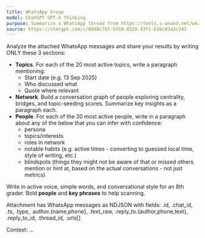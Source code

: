 ```yaml
---
title: WhatsApp Group
model: ChatGPT GPT-5 Thinking
purpose: Summarize a WhatsApp thread from https://tools.s-anand.net/whatsappscraper/ | whatsapp-group
source: https://chatgpt.com/c/68d8c76f-b550-8328-93f1-b1bc03a2c243
---
```


Analyze the attached WhatsApp messages and share your results by writing ONLY these 3 sections:

- **Topics**. For each of the 20 most active topics, write a paragraph mentioning:
  - Start date (e.g. 13 Sep 2025)
  - Who discussed what
  - Quote where relevant
- **Network**. Build a conversation graph of people exploring centrality, bridges, and topic-seeding scores. Summarize key insights as a paragraph each.
- **People**. For each of the 20 most active people, write in a paragraph about any of the below that you can infer with confidence:
  - persona
  - topics/interests
  - roles in network
  - notable habits (e.g. active times - converting to guessed local time, style of writing, etc.)
  - blindspots (things they might not be aware of that or missed others mention or hint at, based on the actual conversations - not just metrics)

Write in active voice, simple words, and conversational style for an 8th grader. Bold **people** and **key phrases** to help scanning.

Attachment has WhatsApp messages as NDJSON with fields: .id, .chat_id, .ts, .type, .author.{name,phone}, .text_raw, .reply_to.{author,phone,text}, .reply_to_id, .thread_id, .urls[]

Context: ...
